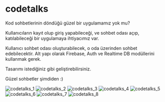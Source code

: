 # codetalks

Kod sohbetlerinin döndüğü güzel bir uygulamamız yok mu?

Kullanıcıların kayıt olup giriş yapabileceği, ve sohbet odası açıp, katılabileceği bir uygulamaya ihtiyacımız var.

Kullanıcı sohbet odası oluşturabilecek, o oda üzerinden sohbet edebilecektir. Alt yapı olarak Firebase, Auth ve Realtime DB modüllerini kullanmak gerek.

Tasarımı istediğiniz gibi geliştirebilirsiniz.

Güzel sohbetler şimdiden :)


 ![codetalks_1](https://raw.githubusercontent.com/Kodluyoruz/taskforce/main/react-native/odev_4/figures/codetalks_1.png)
 ![codetalks_2](https://raw.githubusercontent.com/Kodluyoruz/taskforce/main/react-native/odev_4/figures/codetalks_2.png) 
 ![codetalks_3](https://raw.githubusercontent.com/Kodluyoruz/taskforce/main/react-native/odev_4/figures/codetalks_3.png)
 ![codetalks_4](https://raw.githubusercontent.com/Kodluyoruz/taskforce/main/react-native/odev_4/figures/codetalks_4.png)
 ![codetalks_5](https://raw.githubusercontent.com/Kodluyoruz/taskforce/main/react-native/odev_4/figures/codetalks_5.png) 
 ![codetalks_6](https://raw.githubusercontent.com/Kodluyoruz/taskforce/main/react-native/odev_4/figures/codetalks_6.png) 
 ![codetalks_7](https://raw.githubusercontent.com/Kodluyoruz/taskforce/main/react-native/odev_4/figures/codetalks_7.png) 
 ![codetalks_8](https://raw.githubusercontent.com/Kodluyoruz/taskforce/main/react-native/odev_4/figures/codetalks_8.png)

